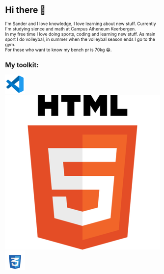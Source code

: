# Hi there 👋

I'm Sander and I love knowledge, I love learning about new stuff. Currently I'm studying sience and math at Campus Atheneum Keerbergen.  
In my free time I love doing sports, coding and learning new stuff. As main sport I do volleybal, in summer when the volleybal season ends I go to the gym.  
For those who want to know my bench pr is 70kg 😁.

## My toolkit:
![vscode](https://raw.githubusercontent.com/sqnder0/sqnder0/main/assets/vscode.svg)
![html](https://raw.githubusercontent.com/sqnder0/sqnder0/main/assets/html5.svg)
![](https://raw.githubusercontent.com/sqnder0/sqnder0/main/assets/css3.svg)
